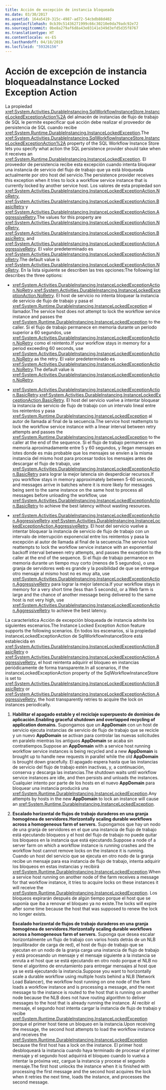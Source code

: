 ```yaml
---
title: Acción de excepción de instancia bloqueada
ms.date: 03/30/2017
ms.assetid: 164a5419-315c-4987-ad72-54cbdb88d402
ms.openlocfilehash: 0cb39c51436271999c66c30210e0da79adc92e72
ms.sourcegitcommit: 0be8a279af6d8a43e03141e349d3efd5d35f8767
ms.translationtype: HT
ms.contentlocale: es-ES
ms.lasthandoff: 04/18/2019
ms.locfileid: "59326156"
---
```

# <a name="instance-locked-exception-action"></a><span data-ttu-id="7a0db-102">Acción de excepción de instancia bloqueada</span><span class="sxs-lookup"><span data-stu-id="7a0db-102">Instance Locked Exception Action</span></span>
<span data-ttu-id="7a0db-103">La propiedad <xref:System.Activities.DurableInstancing.SqlWorkflowInstanceStore.InstanceLockedExceptionAction%2A> del almacén de instancias de flujo de trabajo de SQL le permite especificar qué acción debe realizar el proveedor de persistencia de SQL cuando recibe <xref:System.Runtime.DurableInstancing.InstanceLockedException>.</span><span class="sxs-lookup"><span data-stu-id="7a0db-103">The <xref:System.Activities.DurableInstancing.SqlWorkflowInstanceStore.InstanceLockedExceptionAction%2A> property of the SQL Workflow Instance Store lets you specify what action the SQL persistence provider should take when it receives an <xref:System.Runtime.DurableInstancing.InstanceLockedException>.</span></span> <span data-ttu-id="7a0db-104">El proveedor de persistencia recibe esta excepción cuando intenta bloquear una instancia de servicio del flujo de trabajo que ya está bloqueada actualmente por otro host del servicio.</span><span class="sxs-lookup"><span data-stu-id="7a0db-104">The persistence provider receives this exception when it tries to lock a workflow service instance that is currently locked by another service host.</span></span> <span data-ttu-id="7a0db-105">Los valores de esta propiedad son <xref:System.Activities.DurableInstancing.InstanceLockedExceptionAction.NoRetry>, <xref:System.Activities.DurableInstancing.InstanceLockedExceptionAction.BasicRetry> y <xref:System.Activities.DurableInstancing.InstanceLockedExceptionAction.AggressiveRetry>.</span><span class="sxs-lookup"><span data-stu-id="7a0db-105">The values for this property are <xref:System.Activities.DurableInstancing.InstanceLockedExceptionAction.NoRetry>, <xref:System.Activities.DurableInstancing.InstanceLockedExceptionAction.BasicRetry>, and <xref:System.Activities.DurableInstancing.InstanceLockedExceptionAction.AggressiveRetry>.</span></span> <span data-ttu-id="7a0db-106">El valor predeterminado es <xref:System.Activities.DurableInstancing.InstanceLockedExceptionAction.NoRetry>.</span><span class="sxs-lookup"><span data-stu-id="7a0db-106">The default value is <xref:System.Activities.DurableInstancing.InstanceLockedExceptionAction.NoRetry>.</span></span> <span data-ttu-id="7a0db-107">En la lista siguiente se describen las tres opciones:</span><span class="sxs-lookup"><span data-stu-id="7a0db-107">The following list describes the three options:</span></span>  
  
-   <span data-ttu-id="7a0db-108"><xref:System.Activities.DurableInstancing.InstanceLockedExceptionAction.NoRetry>.</span><span class="sxs-lookup"><span data-stu-id="7a0db-108"><xref:System.Activities.DurableInstancing.InstanceLockedExceptionAction.NoRetry>.</span></span> <span data-ttu-id="7a0db-109">El host de servicio no intenta bloquear la instancia de servicio de flujo de trabajo y pasa el <xref:System.Runtime.DurableInstancing.InstanceLockedException> al llamador.</span><span class="sxs-lookup"><span data-stu-id="7a0db-109">The service host does not attempt to lock the workflow service instance and passes the <xref:System.Runtime.DurableInstancing.InstanceLockedException> to the caller.</span></span>  <span data-ttu-id="7a0db-110">Si el flujo de trabajo permanece en memoria durante un período superior a 60 segundos, use <xref:System.Activities.DurableInstancing.InstanceLockedExceptionAction.NoRetry> como el reintento.</span><span class="sxs-lookup"><span data-stu-id="7a0db-110">If your workflow stays in memory for a period exceeding 60 seconds, use <xref:System.Activities.DurableInstancing.InstanceLockedExceptionAction.NoRetry> as the retry.</span></span> <span data-ttu-id="7a0db-111">El valor predeterminado es <xref:System.Activities.DurableInstancing.InstanceLockedExceptionAction.NoRetry>.</span><span class="sxs-lookup"><span data-stu-id="7a0db-111">The default value is <xref:System.Activities.DurableInstancing.InstanceLockedExceptionAction.NoRetry>.</span></span>  
  
-   <span data-ttu-id="7a0db-112"><xref:System.Activities.DurableInstancing.InstanceLockedExceptionAction.BasicRetry>.</span><span class="sxs-lookup"><span data-stu-id="7a0db-112"><xref:System.Activities.DurableInstancing.InstanceLockedExceptionAction.BasicRetry>.</span></span> <span data-ttu-id="7a0db-113">El host del servicio vuelve a intentar bloquear la instancia de servicio de flujo de trabajo con un intervalo lineal entre los reintentos y pasa <xref:System.Runtime.DurableInstancing.InstanceLockedException> al autor de llamada al final de la secuencia.</span><span class="sxs-lookup"><span data-stu-id="7a0db-113">The service host reattempts to lock the workflow service instance with a linear interval between retry attempts and passes the <xref:System.Runtime.DurableInstancing.InstanceLockedException> to the caller at the end of the sequence.</span></span> <span data-ttu-id="7a0db-114">Si el flujo de trabajo permanece en memoria aproximadamente entre 5 y 60 segundos, y llegan mensajes en lotes donde es más probable que los mensajes se envíen a la misma instancia del mismo host para procesar todos los mensajes antes de descargar el flujo de trabajo, use <xref:System.Activities.DurableInstancing.InstanceLockedExceptionAction.BasicRetry> para lograr la mejor latencia sin desperdiciar recursos.</span><span class="sxs-lookup"><span data-stu-id="7a0db-114">If you workflow stays in memory approximately between 5-60 seconds, and messages arrive in batches where it is more likely for messages being sent to the same instance on the same host to process all messages before unloading the workflow, use <xref:System.Activities.DurableInstancing.InstanceLockedExceptionAction.BasicRetry> to achieve the best latency without wasting resources.</span></span>  
  
-   <span data-ttu-id="7a0db-115"><xref:System.Activities.DurableInstancing.InstanceLockedExceptionAction.AggressiveRetry>.</span><span class="sxs-lookup"><span data-stu-id="7a0db-115"><xref:System.Activities.DurableInstancing.InstanceLockedExceptionAction.AggressiveRetry>.</span></span> <span data-ttu-id="7a0db-116">El host del servicio vuelve a intentar bloquear la instancia de servicio de flujo de trabajo con un intervalo de interrupción exponencial entre los reintentos y pasa la excepción al autor de llamada al final de la secuencia.</span><span class="sxs-lookup"><span data-stu-id="7a0db-116">The service host reattempts to lock the workflow service instance with an exponential backoff interval between retry attempts, and passes the exception to the caller at the end of the sequence.</span></span> <span data-ttu-id="7a0db-117">Si el flujo de trabajo permanece en memoria durante un tiempo muy corto (menos de 5 segundos), o una granja de servidores web es grande y la posibilidad de que se entregue otro mensaje al mismo host no es muy alta, use <xref:System.Activities.DurableInstancing.InstanceLockedExceptionAction.AggressiveRetry> para lograr la mejor latencia.</span><span class="sxs-lookup"><span data-stu-id="7a0db-117">If your workflow stays in memory for a very short time (less than 5 seconds), or a Web farm is large and the chance of another message being delivered to the same host is not very high, use <xref:System.Activities.DurableInstancing.InstanceLockedExceptionAction.AggressiveRetry> to achieve the best latency.</span></span>  
  
 <span data-ttu-id="7a0db-118">La característica Acción de excepción bloqueada de instancia admite los siguientes escenarios.</span><span class="sxs-lookup"><span data-stu-id="7a0db-118">The Instance Locked Exception Action feature supports the following scenarios.</span></span> <span data-ttu-id="7a0db-119">En todos los escenarios, si la propiedad instanceLockedExceptionAction de SqlWorkflowInstanceStore está establecida en <xref:System.Activities.DurableInstancing.InstanceLockedExceptionAction.BasicRetry> o <xref:System.Activities.DurableInstancing.InstanceLockedExceptionAction.AggressiveRetry>, el host reintenta adquirir el bloqueo en instancias periódicamente de forma transparente.</span><span class="sxs-lookup"><span data-stu-id="7a0db-119">In all scenarios, if the instanceLockedExceptionAction property of the SqlWorkflowInstanceStore is set to <xref:System.Activities.DurableInstancing.InstanceLockedExceptionAction.BasicRetry> or <xref:System.Activities.DurableInstancing.InstanceLockedExceptionAction.AggressiveRetry>, the host transparently retries to acquire the lock on instances periodically.</span></span>  
  
1. <span data-ttu-id="7a0db-120">**Habilitar el apagado estable y el reciclaje superpuesto de dominios de aplicación.**</span><span class="sxs-lookup"><span data-stu-id="7a0db-120">**Enabling graceful shutdown and overlapped recycling of application domains.**</span></span> <span data-ttu-id="7a0db-121">Supongamos que un **AppDomain** con un host de servicio ejecuta instancias de servicio de flujo de trabajo que se recicle y un nuevo **AppDomain** se activan para controlar las nuevas solicitudes en paralelo mientras los antiguos  **AppDomain** se acaba sin contratiempos.</span><span class="sxs-lookup"><span data-stu-id="7a0db-121">Suppose an **AppDomain** with a service host running workflow service instances is being recycled and a new **AppDomain** is brought up to handle new requests in parallel while the old **AppDomain** is brought down gracefully.</span></span> <span data-ttu-id="7a0db-122">El apagado espera hasta que las instancias de servicio del flujo de trabajo estén inactivas, y, a continuación, conserva y descarga las instancias.</span><span class="sxs-lookup"><span data-stu-id="7a0db-122">The shutdown waits until workflow service instances are idle, and then persists and unloads the instances.</span></span> <span data-ttu-id="7a0db-123">Cualquier intento por parte de los hosts en el nuevo **AppDomain** para bloquear una instancia producirá una <xref:System.Runtime.DurableInstancing.InstanceLockedException>.</span><span class="sxs-lookup"><span data-stu-id="7a0db-123">Any attempts by hosts in the new **AppDomain** to lock an instance will cause an <xref:System.Runtime.DurableInstancing.InstanceLockedException>.</span></span>  
  
2. <span data-ttu-id="7a0db-124">**Escalado horizontal de flujos de trabajo duraderos en una granja homogénea de servidores.**</span><span class="sxs-lookup"><span data-stu-id="7a0db-124">**Horizontally scaling durable workflows across a homogeneous farm of servers.**</span></span> <span data-ttu-id="7a0db-125">Supongamos que hay un nodo de una granja de servidores en el que una instancia de flujo de trabajo está ejecutando bloqueos y el host del flujo de trabajo no puede quitar los bloqueos en la instancia que está ejecutando.</span><span class="sxs-lookup"><span data-stu-id="7a0db-125">Suppose a node of a server farm on which a workflow instance is running crashes and the workflow host cannot remove locks on the instance it is running.</span></span> <span data-ttu-id="7a0db-126">Cuando un host del servicio que se ejecuta en otro nodo de la granja recibe un mensaje para esa instancia de flujo de trabajo, intenta adquirir los bloqueos en estas instancias y recibirá <xref:System.Runtime.DurableInstancing.InstanceLockedException>.</span><span class="sxs-lookup"><span data-stu-id="7a0db-126">When a service host running on another node of the farm receives a message for that workflow instance, it tries to acquire locks on these instances it will receive the <xref:System.Runtime.DurableInstancing.InstanceLockedException>.</span></span> <span data-ttu-id="7a0db-127">Los bloqueos expirarán después de algún tiempo porque el host que se suponía que iba a renovar el bloqueo ya no existe.</span><span class="sxs-lookup"><span data-stu-id="7a0db-127">The locks will expire after some time because the host that was supposed to renew the lock no longer exists.</span></span>  
  
     <span data-ttu-id="7a0db-128">**Escalado horizontal de flujos de trabajo duraderos en una granja homogénea de servidores.**</span><span class="sxs-lookup"><span data-stu-id="7a0db-128">**Horizontally scaling durable workflows across a homogeneous farm of servers.**</span></span>  <span data-ttu-id="7a0db-129">Suponga que desea escalar horizontalmente un flujo de trabajo con varios hosts detrás de un NLB (equilibrador de carga de red), el host de flujo de trabajo que se ejecutan en un nodo de la granja carga una instancia de flujo de trabajo y está procesando un mensaje y el mensaje siguiente a la instancia se enruta a el host que se está ejecutando en otro nodo porque el NLB no tiene el algoritmo de enrutamiento para entregar mensajes al host que ya se está ejecutando la instancia.</span><span class="sxs-lookup"><span data-stu-id="7a0db-129">Suppose you want to horizontally scale a durable workflow using multiple hosts behind a NLB (Network Load Balancer), the workflow host running on one node of the farm loads a workflow instance and is processing a message, and the next message to the instance is routed to the host that is running on another node because the NLB does not have routing algorithm to deliver messages to the host that is already running the instance.</span></span> <span data-ttu-id="7a0db-130">Al recibir el mensaje, el segundo host intenta cargar la instancia de flujo de trabajo y recibe <xref:System.Runtime.DurableInstancing.InstanceLockedException> porque el primer host tiene un bloqueo en la instancia.</span><span class="sxs-lookup"><span data-stu-id="7a0db-130">Upon receiving the message, the second host attempts to load the workflow instance and receives the <xref:System.Runtime.DurableInstancing.InstanceLockedException> because the first host has a lock on the instance.</span></span> <span data-ttu-id="7a0db-131">El primer host desbloqueará la instancia cuando haya terminado de procesar el primer mensaje y el segundo host adquirirá el bloqueo cuando lo vuelva a intentar la próxima vez, cargue la instancia y procese el segundo mensaje.</span><span class="sxs-lookup"><span data-stu-id="7a0db-131">The first host unlocks the instance when it is finished with processing the first message and the second host acquires the lock when it retries the next time, loads the instance, and processes the second message.</span></span>
